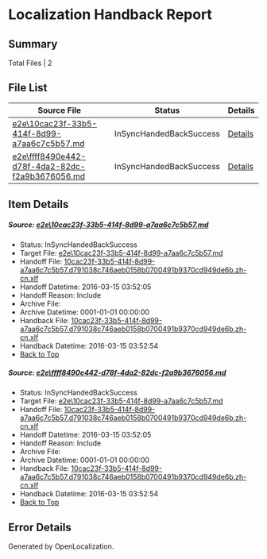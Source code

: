 # <a name='report-top'></a> Localization Handback Report

## Summary
 Total Files | 2

## File List
 Source File | Status | Details 
 ----------- | ------ | ------- 
 [e2e\10cac23f-33b5-414f-8d99-a7aa6c7c5b57.md](https://github.com/OpenLocalizationTest/oltest/blob/e12aaca9cdcca1fa4a37aa31d82b78d896c8ed0c/e2e/10cac23f-33b5-414f-8d99-a7aa6c7c5b57.md) | InSyncHandedBackSuccess | [Details](#2a6fb154a811d59425811f50a0e992337aee2ce51)
 [e2e\ffff8490e442-d78f-4da2-82dc-f2a9b3676056.md](https://github.com/OpenLocalizationTest/oltest/blob/e12aaca9cdcca1fa4a37aa31d82b78d896c8ed0c/e2e/ffff8490e442-d78f-4da2-82dc-f2a9b3676056.md) | InSyncHandedBackSuccess | [Details](#2a6fb154a811d59425811f50a0e992337aee2ce52)

## Item Details
##### <a name='2a6fb154a811d59425811f50a0e992337aee2ce51'></a> Source: [e2e\10cac23f-33b5-414f-8d99-a7aa6c7c5b57.md](https://github.com/OpenLocalizationTest/oltest/blob/e12aaca9cdcca1fa4a37aa31d82b78d896c8ed0c/e2e/10cac23f-33b5-414f-8d99-a7aa6c7c5b57.md)
* Status: InSyncHandedBackSuccess
* Target File: [e2e\10cac23f-33b5-414f-8d99-a7aa6c7c5b57.md](https://github.com/OpenLocalizationTestOrg/oltest.zh-cn/blob/62f4a9fd981da33f030ba3bf2bd51cff7e2949a8/e2e/10cac23f-33b5-414f-8d99-a7aa6c7c5b57.md)
* Handoff File: [10cac23f-33b5-414f-8d99-a7aa6c7c5b57.d791038c746aeb0158b0700491b9370cd949de6b.zh-cn.xlf](https://github.com/OpenLocalizationTestOrg/olhandoff/blob/062526542c1af18fbf562eed1febcc09891bc1f7/ol-handoff/OpenLocalizationTestOrg/oltest.zh-cn/yuwzho/ht/10cac23f-33b5-414f-8d99-a7aa6c7c5b57.d791038c746aeb0158b0700491b9370cd949de6b.zh-cn.xlf)
* Handoff Datetime: 2016-03-15 03:52:05
* Handoff Reason: Include
* Archive File: 
* Archive Datetime: 0001-01-01 00:00:00
* Handback File: [10cac23f-33b5-414f-8d99-a7aa6c7c5b57.d791038c746aeb0158b0700491b9370cd949de6b.zh-cn.xlf](https://github.com/OpenLocalizationTestOrg/olhandback/blob/a2ec174cf4e84fc57c33cd7b8fe6c794c21048dc/ol-handback/OpenLocalizationTestOrg/oltest.zh-cn/yuwzho/ht/10cac23f-33b5-414f-8d99-a7aa6c7c5b57.d791038c746aeb0158b0700491b9370cd949de6b.zh-cn.xlf)
* Handback Datetime: 2016-03-15 03:52:54
* [Back to Top](#report-top)

##### <a name='2a6fb154a811d59425811f50a0e992337aee2ce52'></a> Source: [e2e\ffff8490e442-d78f-4da2-82dc-f2a9b3676056.md](https://github.com/OpenLocalizationTest/oltest/blob/e12aaca9cdcca1fa4a37aa31d82b78d896c8ed0c/e2e/ffff8490e442-d78f-4da2-82dc-f2a9b3676056.md)
* Status: InSyncHandedBackSuccess
* Target File: [e2e\10cac23f-33b5-414f-8d99-a7aa6c7c5b57.md](https://github.com/OpenLocalizationTestOrg/oltest.zh-cn/blob/62f4a9fd981da33f030ba3bf2bd51cff7e2949a8/e2e/10cac23f-33b5-414f-8d99-a7aa6c7c5b57.md)
* Handoff File: [10cac23f-33b5-414f-8d99-a7aa6c7c5b57.d791038c746aeb0158b0700491b9370cd949de6b.zh-cn.xlf](https://github.com/OpenLocalizationTestOrg/olhandoff/blob/062526542c1af18fbf562eed1febcc09891bc1f7/ol-handoff/OpenLocalizationTestOrg/oltest.zh-cn/yuwzho/ht/10cac23f-33b5-414f-8d99-a7aa6c7c5b57.d791038c746aeb0158b0700491b9370cd949de6b.zh-cn.xlf)
* Handoff Datetime: 2016-03-15 03:52:05
* Handoff Reason: Include
* Archive File: 
* Archive Datetime: 0001-01-01 00:00:00
* Handback File: [10cac23f-33b5-414f-8d99-a7aa6c7c5b57.d791038c746aeb0158b0700491b9370cd949de6b.zh-cn.xlf](https://github.com/OpenLocalizationTestOrg/olhandback/blob/a2ec174cf4e84fc57c33cd7b8fe6c794c21048dc/ol-handback/OpenLocalizationTestOrg/oltest.zh-cn/yuwzho/ht/10cac23f-33b5-414f-8d99-a7aa6c7c5b57.d791038c746aeb0158b0700491b9370cd949de6b.zh-cn.xlf)
* Handback Datetime: 2016-03-15 03:52:54
* [Back to Top](#report-top)


## Error Details

Generated by OpenLocalization.
